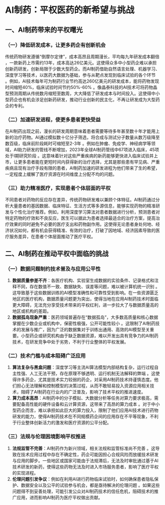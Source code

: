 # AI制药：平权医药的新希望与挑战
## 一、AI制药带来的平权曙光
### （一）降低研发成本，让更多药企有创新机会
传统药物研发遵循“倒摩尔定律”，成本高昂且周期漫长，平均每九年研发成本翻倍 ，一款新药上市需约13年，成本高达26亿美元。这使得众多中小型药企难以承担创新药研发，创新局限于少数大型药企。而AI制药借助自然语言处理、机器学习、深度学习等技术，以医药大数据为基础，参与从靶点发现到临床试验的各个环节 。例如，AI技术每年可为制药行业节约高达260亿美元的研发成本，能将药物发现时间缩短40%，临床试验时间节约50%-60% 。像晶泰科技的AI技术可将药物晶型预测周期从传统数月缩短至数周，大大降低了研发成本与时间投入。这使得中小型药企也有机会涉足创新药研发，推动行业创新的民主化，不再让研发成为大型药企的专利。

### （二）加速研发进程，使更多患者更快受益
在AI制药出现之前，漫长的研发周期意味着患者需要等待多年甚至数十年才能用上新的治疗药物。AI通过模拟数十亿分子筛选，将合成与测试分子数量从数万级降至数百级，临床前阶段耗时可缩短至2-3年 。例如在肿瘤、免疫学、神经病学等领域，AI助力研发的管线不断增加，2023年全球AI制药管线中67项进入临床，45项处于I期研究阶段 。这意味着针对这些严重疾病的新药能够更快进入临床试验并上市，让更多患者能在更短时间内获得新的治疗选择，尤其是那些患有罕见病、严重疾病且现有治疗手段有限的患者，AI制药加速的研发进程为他们带来了生的希望，一定程度上缓解了医疗资源在时间维度上分配不均的问题。

### （三）助力精准医疗，实现患者个体层面的平权
不同患者对药物的反应存在差异，传统药物研发难以兼顾个体特征。AI制药通过分析大量患者的基因数据、临床特征、生活方式等多源信息，能够实现药物的精准研发与个性化治疗推荐。例如，利用深度学习算法对患者数据进行分析，预测患者对特定药物的疗效和不良反应，医生可以据此为患者选择最适合的治疗方案，提高治疗效果的同时避免不必要的医疗支出和药物副作用。这使得无论患者身处何地、经济状况如何，都有机会获得精准、有效的治疗，打破了因地域、经济因素导致的医疗服务差异，在患者个体层面推动了医疗平权。

## 二、AI制药在推动平权中面临的挑战
### （一）数据问题制约技术普及与应用公平性
1. **数据质量参差不齐**：各医疗机构、实验室生成数据的实验条件、记录格式和注释不同，存在数值不一致、数据缺失、误差等问题，难以被计算机统一识别 。这导致基于这些数据训练的AI模型准确性和可靠性受到影响。在一些资源匮乏地区的医疗机构，数据质量问题更为突出，使得当地在应用AI制药技术时面临更大障碍，无法充分享受技术带来的平权红利，进一步拉大了与数据质量高的地区或机构的差距。
2. **数据孤岛现象严重**：医药领域普遍存在“数据孤岛”，大多数高质量和核心数据掌握在少数企业或机构中，保密性极强，公开可能性较小 。这限制了AI制药技术的发展与推广，因为广泛的数据集对于训练出通用、高效的AI模型至关重要。小型药企或研究机构由于缺乏数据资源，难以开发出具有竞争力的AI制药技术，在研发竞争中处于劣势，不利于行业整体的平权发展。

### （二）技术门槛与成本阻碍广泛应用
1. **算法复杂与黑盒问题**：深度学习等主流AI算法模型内部结构复杂，运行过程自主性强、人工无法干预，存在原理不够透明、运行机制无法解释的弊端 。这使得许多药企，尤其是技术实力较弱的药企，对采用AI制药技术持谨慎态度。他们担心无法理解和控制模型的决策过程，从而不敢轻易投入资源应用相关技术，阻碍了AI制药在行业内的广泛普及，影响了技术平权的推进速度。
2. **算力成本高昂**：AI制药中的分子模拟、大数据分析等任务对算力要求极高，需要配备高性能的硬件设备和云计算资源，这带来了高昂的算力成本 。对于中小型药企而言，难以承担如此巨大的算力投入，限制了他们应用AI技术进行药物研发的能力，使得AI制药技术在不同规模药企间的应用存在不平等现象，不利于行业整体创新活力的激发和医疗资源的公平分配。

### （三）法规与伦理困境影响平权推进
1. **法规监管不完善**：AI制药作为新兴领域，相关法规和监管标准尚不完善 。这导致在技术应用过程中存在不确定性，药企可能因担心合规风险而放缓技术研发与应用的脚步。一些地区或国家可能由于法规滞后，无法及时审批通过基于AI技术研发的新药，使得这些药物无法及时进入市场服务患者，影响了医疗平权的实现进程。
2. **伦理问题引发争议**：例如在利用AI进行药物临床试验时，如何确保患者隐私保护、数据安全以及公平的试验参与机会，都是亟待解决的伦理问题 。如果这些问题得不到妥善处理，可能引发公众对AI制药技术的信任危机，阻碍技术的推广应用，进而影响AI制药为医疗平权做出贡献。 
